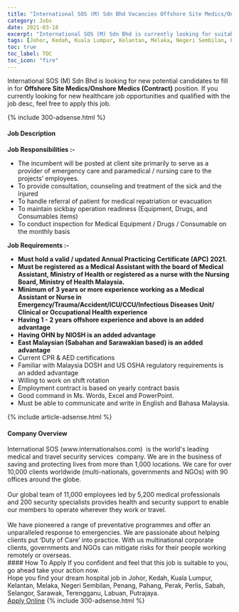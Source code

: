 ```yaml
---
title: "International SOS (M) Sdn Bhd Vacancies Offshore Site Medics/Onshore Medics (Contract)" 
category: Jobs 
date: 2021-03-18 
excerpt: "International SOS (M) Sdn Bhd is currently looking for suitable person to fill in the Offshore Site Medics/Onshore Medics (Contract) which positioned at Johor, Kedah, Kuala Lumpur, Kelantan, Melaka, Negeri Sembilan, Penang, Pahang, Perak, Perlis, Sabah, Selangor, Sarawak, Terengganu, Labuan, Putrajaya" 
tags: [Johor, Kedah, Kuala Lumpur, Kelantan, Melaka, Negeri Sembilan, Penang, Pahang, Perak, Perlis, Sabah, Selangor, Sarawak, Terengganu, Labuan, Putrajaya] 
toc: true 
toc_label: TOC 
toc_icon: "fire" 
--- 
```


<p>International SOS (M) Sdn Bhd is looking for new potential candidates to fill in for <b>Offshore Site Medics/Onshore Medics (Contract)</b> position. If you currently looking for new healthcare job opportunities and qualified with the job desc, feel free to apply this job.
</p>{% include 300-adsense.html %} 
<div><div><h4>Job Description</h4></div><div><div><span><div><div><strong>Job Responsibilities :-</strong></div><ul><li>The incumbent will be posted at client site&#160;primarily to serve as a provider of emergency care and paramedical / nursing care to the projects&#8217; employees.</li><li>To provide consultation, counseling and treatment of the sick and the injured</li><li>To handle referral of patient for medical repatriation or evacuation</li><li>To maintain sickbay operation readiness (Equipment, Drugs, and Consumables items)</li><li>To conduct inspection for Medical Equipment / Drugs / Consumable on the monthly basis</li></ul><div><strong>Job Requirements :-</strong></div><ul><li><strong>Must hold a valid / updated Annual Practicing Certificate (APC) 2021.</strong></li><li><strong>Must be registered as a Medical Assistant with the board of Medical Assistant, Ministry of Health or registered as a nurse with the Nursing Board, Ministry of Health Malaysia.</strong></li><li><strong>Minimum of 3 years or more experience working as a Medical Assistant or Nurse in Emergency/Trauma/Accident/ICU/CCU/Infectious Diseases Unit/ Clinical or Occupational Health experience</strong></li><li><strong>Having 1 - 2 years offshore experience and above is an added advantage</strong></li><li><strong>Having OHN by NIOSH is an added advantage</strong></li><li><strong>East Malaysian (Sabahan and Sarawakian based) is an added advantage</strong></li><li>Current CPR &amp; AED certifications</li><li>Familiar with Malaysia DOSH and US OSHA regulatory requirements is an added advantage</li><li>Willing to work on shift rotation</li><li>Employment contract is based on yearly contract basis</li><li>Good command in Ms. Words, Excel and PowerPoint.</li><li>Must be able to communicate and write in English and Bahasa Malaysia.</li></ul></div></span></div></div></div> 
{% include article-adsense.html %} 
<div><div><h4>Company Overview</h4></div><div><div><span><div><div>
	International SOS (www.internationalsos.com)&#160; is the world's leading medical and travel&#160;security services&#160; company. We are in the business of saving and protecting lives from more than 1,000 locations. We care for over 10,000 clients worldwide (multi-nationals, governments and NGOs) with&#160;90 offices around the globe.</div>
<div>
<br>
	Our global team of 11,000 employees led by 5,200 medical professionals and 200 security specialists provides health and security support to enable our members to operate wherever they work or travel.<br>
<br>
	We have pioneered a range of preventative programmes and offer an unparalleled response&#160;to emergencies. We are passionate about helping clients put &#8216;Duty of Care&#8217; into practice. With&#160;us multinational corporate clients, governments and NGOs can mitigate risks for their people&#160;working remotely or overseas. &#160;</div></div></span></div></div></div> 
#### How To Apply 
If you confident and feel that this job is suitable to you, go ahead take your action now. <br/> 
Hope you find your dream hospital job in Johor, Kedah, Kuala Lumpur, Kelantan, Melaka, Negeri Sembilan, Penang, Pahang, Perak, Perlis, Sabah, Selangor, Sarawak, Terengganu, Labuan, Putrajaya. <br/> 
<a href="https://www.jobstreet.com.my/en/job/offshore-site-medics-onshore-medics-contract-4510911?jobId=jobstreet-my-job-4510911" class="btn btn--warning" target="_blank" rel="nofollow noopenner">Apply Online</a> 
{% include 300-adsense.html %} 